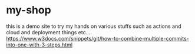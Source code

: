 # my-shop

this is a demo site to try my hands on various stuffs such as actions and cloud and deployment things etc....
https://www.w3docs.com/snippets/git/how-to-combine-multiple-commits-into-one-with-3-steps.html
